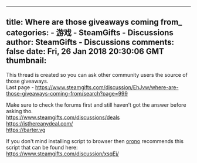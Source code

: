 
---
title: Where are those giveaways coming from_
categories: 
    - 游戏
    - SteamGifts - Discussions
author: SteamGifts - Discussions
comments: false
date: Fri, 26 Jan 2018 20:30:06 GMT
thumbnail: 
---

<div>   
<p>This thread is created so you can ask other community users the source of those giveaways.<br>
Last page - <a href="https://www.steamgifts.com/discussion/EhJvw/where-are-those-giveaways-coming-from/search?page=999">https://www.steamgifts.com/discussion/EhJvw/where-are-those-giveaways-coming-from/search?page=999</a></p>
<p>Make sure to check the forums first and still haven’t got the answer before asking tho.<br>
<a href="https://www.steamgifts.com/discussions/deals">https://www.steamgifts.com/discussions/deals</a><br>
<a href="https://isthereanydeal.com/" rel="nofollow noopener" target="_blank">https://isthereanydeal.com/</a><br>
<a href="https://barter.vg/" rel="nofollow noopener" target="_blank">https://barter.vg</a></p>
<p>If you don't mind installing script to browser then <a href="https://www.steamgifts.com/user/orono">orono</a> recommends this script that can be found here: <a href="https://www.steamgifts.com/discussion/xsqEj/">https://www.steamgifts.com/discussion/xsqEj/</a></p>  
</div>
            